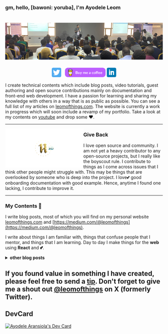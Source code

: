 ### gm, hello, [bawoni: yoruba], I'm Ayodele Leom

# [![ayodele header image](https://raw.githubusercontent.com/CodeLeom/CodeLeom/main/images/github-header.png)](https://leomofthings.com)

<p align='center'>
<a href="https://twitter.com/leomofthings"><img height="30" src="https://raw.githubusercontent.com/CodeLeom/CodeLeom/main/images/twitter.png?raw=true"></a>&nbsp;&nbsp;
<a href="https://www.buymeacoffee.com/leomofthings"><img height="30" src="https://raw.githubusercontent.com/CodeLeom/CodeLeom/main/images/buymeacoffee.png?raw=true"></a>
<a href="https://www.linkedin.com/in/aransiolaayo/"><img height="30" src="https://raw.githubusercontent.com/CodeLeom/CodeLeom/main/images/linkedin.png?raw=true"></a>
</p>

I create technical contents which include blog posts, video tutorials, guest authoring and open source contributions mainly on documentation and front-end web development. I have a passion for learning and sharing my knowledge with others in a way that is as public as possible. You can see a full list of my articles on [leomofthings.com](https://leomofthings.com). The website is currently a work in progress which will soon include a revamp of my portfolio. Take a look at my contents on [youtube](https://www.youtube.com/@leomofthings/) and drop some ♥.

---

 <p>
  <img width="250" align='left' src="https://raw.githubusercontent.com/CodeLeom/CodeLeom/main/images/htbf.png?raw=true">
</p>
 
### Give Back

I love open source and community. I am not yet a heavy contributor to any open-source projects, but I really like the boyscout rule. I contribute to things as I come across issues that I think other people might struggle with. This may be things that are overlooked by someone who is deep into the project. I love💕 good onboarding documentation with good example. Hence, anytime I found one lacking, I contribute to improve it.

---

### My Contents 🌱

I write blog posts, most of which you will find on my personal website [leomofthings.com](https://leomofthings.com) and [https://medium.com/@leomofthings](https://medium.com/@leomofthings).

I write about things I am familiar with, things that confuse people that I mentor, and things that I am learning. Day to day I make things for the **web** using **React** and **💕**.

<details>
 <summary><strong>other blog posts</strong></summary>
 - <a href="https://blog.apify.com/author/ayodele">Automation Contents for Apify</a>
 - <a href="https://zitadel.com/blog/zitadel-vs-firebase">Zitadel Comparison with Firebase</a>
</details>


If you found value in something I have created, please feel free to send a [tip](https://www.buymeacoffee.com/leomofthings). Don't forget to give me a shout out [@leomofthings](https://twitter.com/leomofthings) on X (formerly Twitter).
---

## DevCard
<a href="https://app.daily.dev/leomofthings"><img src="https://api.daily.dev/devcards/v2/qqNPmHRoP2.png?r=jvh" width="356" alt="Ayodele Aransiola's Dev Card"/></a>
